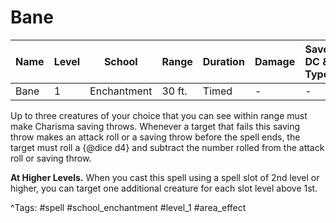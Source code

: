 # Bane

| Name | Level | School | Range | Duration | Damage | Save DC & Type |
|------|-------|--------|-------|----------|--------|----------------|
| Bane | 1 | Enchantment | 30 ft. | Timed | - | - |

Up to three creatures of your choice that you can see within range must make Charisma saving throws. Whenever a target that fails this saving throw makes an attack roll or a saving throw before the spell ends, the target must roll a {@dice d4} and subtract the number rolled from the attack roll or saving throw.

**At Higher Levels.** When you cast this spell using a spell slot of 2nd level or higher, you can target one additional creature for each slot level above 1st.

^Tags: #spell #school_enchantment #level_1 #area_effect